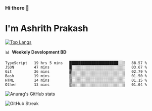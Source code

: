 ### Hi there 👋
# I'm Ashrith Prakash

[![Top Langs](https://github-readme-stats.vercel.app/api/top-langs/?username=xxcheckmatexx&count_private=true&include_all_commits=true&show_icons=true&line_height=20&title_color=FFFFFF&icon_color=FFFFFF&text_color=FFFFFF&bg_color=0D1117&langs_count=8)](https://github.com/anuraghazra/github-readme-stats)

📊 &nbsp;**Weekely Development BD**

<!--START_SECTION:waka-->

```text
TypeScript   19 hrs 5 mins   ██████████████████████░░░   88.57 %
JSON         47 mins         █░░░░░░░░░░░░░░░░░░░░░░░░   03.67 %
Git          36 mins         ▓░░░░░░░░░░░░░░░░░░░░░░░░   02.79 %
Bash         19 mins         ▒░░░░░░░░░░░░░░░░░░░░░░░░   01.50 %
HTML         14 mins         ▒░░░░░░░░░░░░░░░░░░░░░░░░   01.15 %
Other        13 mins         ▒░░░░░░░░░░░░░░░░░░░░░░░░   01.04 %
```

<!--END_SECTION:waka-->

![Anurag's GitHub stats](https://github-readme-stats.vercel.app/api?username=xxcheckmatexx&count_private=true&show_icons=true&theme=merko)  

![GitHub Streak](http://github-readme-streak-stats.herokuapp.com?user=xxcheckmatexx&theme=merko&hide_border=true&date_format=M%20j%5B%2C%20Y%5D&fire=DD0E0B)
<br/>

